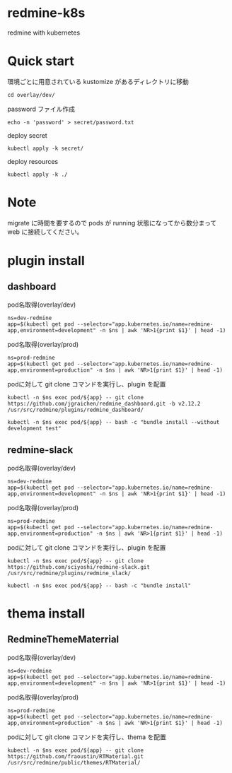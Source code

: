 # redmine-k8s
redmine with kubernetes


# Quick start
環境ごとに用意されている kustomize があるディレクトリに移動  
```
cd overlay/dev/
```
password ファイル作成
```
echo -n 'password' > secret/password.txt
```
deploy secret
```
kubectl apply -k secret/
```
deploy resources
```
kubectl apply -k ./
```

# Note
migrate に時間を要するので pods が running 状態になってから数分まって web に接続してください。

# plugin install
## dashboard
pod名取得(overlay/dev)
```
ns=dev-redmine
app=$(kubectl get pod --selector="app.kubernetes.io/name=redmine-app,environment=development" -n $ns | awk 'NR>1{print $1}' | head -1)
```
pod名取得(overlay/prod)
```
ns=prod-redmine
app=$(kubectl get pod --selector="app.kubernetes.io/name=redmine-app,environment=production" -n $ns | awk 'NR>1{print $1}' | head -1)
```


podに対して git clone コマンドを実行し、plugin を配置
```
kubectl -n $ns exec pod/${app} -- git clone https://github.com/jgraichen/redmine_dashboard.git -b v2.12.2 /usr/src/redmine/plugins/redmine_dashboard/
```
```
kubectl -n $ns exec pod/${app} -- bash -c "bundle install --without development test"
```

## redmine-slack
pod名取得(overlay/dev)
```
ns=dev-redmine
app=$(kubectl get pod --selector="app.kubernetes.io/name=redmine-app,environment=development" -n $ns | awk 'NR>1{print $1}' | head -1)
```
pod名取得(overlay/prod)
```
ns=prod-redmine
app=$(kubectl get pod --selector="app.kubernetes.io/name=redmine-app,environment=production" -n $ns | awk 'NR>1{print $1}' | head -1)
```
podに対して git clone コマンドを実行し、plugin を配置
```
kubectl -n $ns exec pod/${app} -- git clone https://github.com/sciyoshi/redmine-slack.git /usr/src/redmine/plugins/redmine_slack/
```
```
kubectl -n $ns exec pod/${app} -- bash -c "bundle install"
```

# thema install
## RedmineThemeMaterrial
pod名取得(overlay/dev)
```
ns=dev-redmine
app=$(kubectl get pod --selector="app.kubernetes.io/name=redmine-app,environment=development" -n $ns | awk 'NR>1{print $1}' | head -1)
```
pod名取得(overlay/prod)
```
ns=prod-redmine
app=$(kubectl get pod --selector="app.kubernetes.io/name=redmine-app,environment=production" -n $ns | awk 'NR>1{print $1}' | head -1)
```

podに対して git clone コマンドを実行し、thema を配置
```
kubectl -n $ns exec pod/${app} -- git clone https://github.com/fraoustin/RTMaterial.git /usr/src/redmine/public/themes/RTMaterial/
```